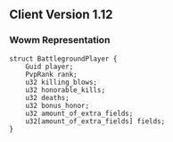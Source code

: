 ## Client Version 1.12

### Wowm Representation
```rust,ignore
struct BattlegroundPlayer {
    Guid player;    
    PvpRank rank;    
    u32 killing_blows;    
    u32 honorable_kills;    
    u32 deaths;    
    u32 bonus_honor;    
    u32 amount_of_extra_fields;    
    u32[amount_of_extra_fields] fields;    
}

```
